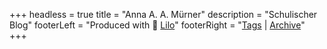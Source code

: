 +++
headless = true
title = "Anna A. A. Mürner"
description = "Schulischer Blog"
footerLeft = "Produced with 💜 [Lilo](https://de.wikipedia.org/wiki/Inzest)"
footerRight = "[Tags](/tags/) | [Archive](/posts/)"
+++
